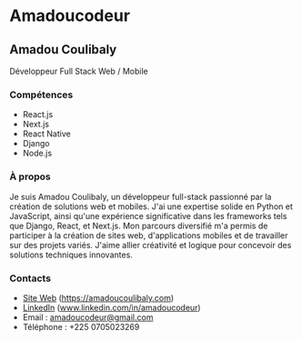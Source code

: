 # Amadoucodeur

## Amadou Coulibaly

Développeur Full Stack Web / Mobile

### Compétences

- React.js
- Next.js
- React Native
- Django
- Node.js

### À propos

Je suis Amadou Coulibaly, un développeur full-stack passionné par la création de solutions web et mobiles. J'ai une expertise solide en Python et JavaScript, ainsi qu'une expérience significative dans les frameworks tels que Django, React, et Next.js. Mon parcours diversifié m'a permis de participer à la création de sites web, d'applications mobiles et de travailler sur des projets variés. J'aime allier créativité et logique pour concevoir des solutions techniques innovantes.

### Contacts

- [Site Web](https://amadoucoulibaly.com) (https://amadoucoulibaly.com)
- [LinkedIn](https://www.linkedin.com/in/amadoucodeur/) (www.linkedin.com/in/amadoucodeur)
- Email : amadoucodeur@gmail.com
- Téléphone : +225 0705023269

